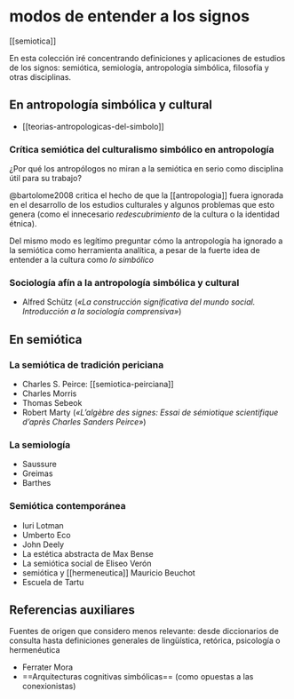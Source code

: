 # modos de entender a los signos
[[semiotica]]

En esta colección iré concentrando definiciones y aplicaciones de estudios de los signos: semiótica, semiología, antropología simbólica, filosofía y otras disciplinas. 

## En antropología simbólica y cultural

- [[teorias-antropologicas-del-simbolo]]

### Crítica semiótica del culturalismo simbólico en antropología
¿Por qué los antropólogos no miran a la semiótica en serio como disciplina útil para su trabajo?

@bartolome2008 critica el hecho de que la [[antropologia]] fuera ignorada en el desarrollo de los estudios culturales y algunos problemas que esto genera (como el innecesario *redescubrimiento* de la cultura o la identidad étnica).

Del mismo modo es legítimo preguntar cómo la antropología ha ignorado a la semiótica como herramienta analítica, a pesar de la fuerte idea de entender a la cultura como *lo simbólico*
### Sociología afín a la antropología simbólica y cultural

- Alfred Schütz (*«La construcción significativa del mundo social. Introducción a la sociología comprensiva»*)

## En semiótica

### La semiótica de tradición periciana

- Charles S. Peirce: [[semiotica-peirciana]]
- Charles Morris
- Thomas Sebeok
- Robert Marty (*«L’algèbre des signes: Essai de sémiotique scientifique d’après Charles Sanders Peirce»*)


### La semiología

- Saussure
- Greimas
- Barthes

### Semiótica contemporánea

- Iuri Lotman
- Umberto Eco
- John Deely
- La estética abstracta de Max Bense
- La semiótica social de Eliseo Verón
- semiótica y [[hermeneutica]] Mauricio Beuchot
- Escuela de Tartu

## Referencias auxiliares

Fuentes de origen que considero menos relevante: desde diccionarios de consulta hasta definiciones generales de lingüística, retórica, psicología o hermenéutica

- Ferrater Mora
- ==Arquitecturas cognitivas simbólicas== (como opuestas a las conexionistas)